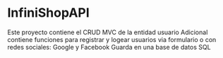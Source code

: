 # InfiniShopAPI
Este proyecto contiene el CRUD MVC de la entidad usuario
Adicional contiene funciones para registrar y logear usuarios via formulario o con redes sociales: Google y Facebook
Guarda en una base de datos SQL

